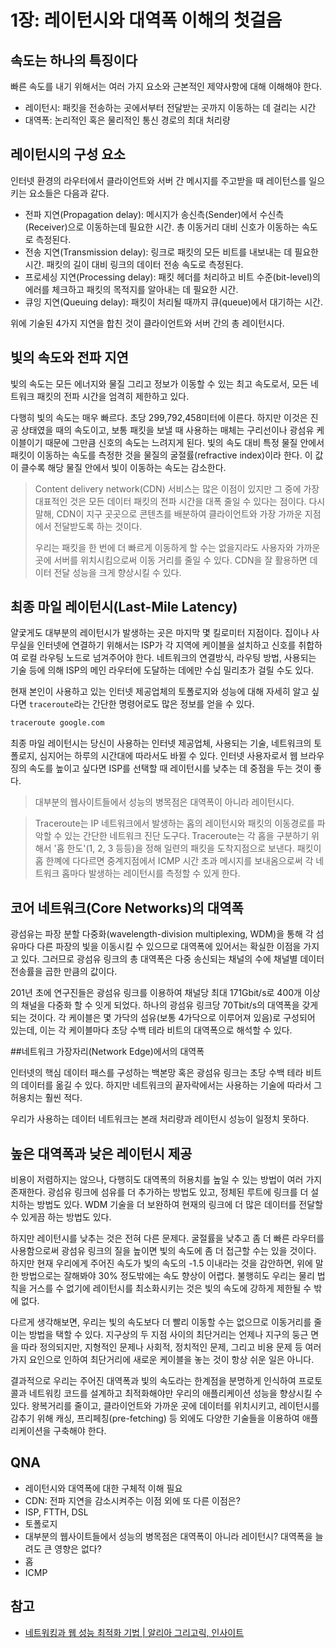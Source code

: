 # 1장: 레이턴시와 대역폭 이해의 첫걸음

## 속도는 하나의 특징이다

빠른 속도를 내기 위해서는 여러 가지 요소와 근본적인 제약사항에 대해 이해해야 한다.

* 레이턴시: 패킷을 전송하는 곳에서부터 전달받는 곳까지 이동하는 데 걸리는 시간
* 대역폭: 논리적인 혹은 물리적인 통신 경로의 최대 처리량

## 레이턴시의 구성 요소

인터넷 환경의 라우터에서 클라이언트와 서버 간 메시지를 주고받을 때 레이턴스를 일으키는 요소들은 다음과 같다.

* 전파 지연(Propagation delay): 메시지가 송신측(Sender)에서 수신측(Receiver)으로 이동하는데 필요한 시간. 총 이동거리 대비 신호가 이동하는 속도로 측정된다.
* 전송 지연(Transmission delay): 링크로 패킷의 모든 비트를 내보내는 데 필요한 시간. 패킷의 길이 대비 링크의 데이터 전송 속도로 측정된다.
* 프로세싱 지연(Processing delay): 패킷 헤더를 처리하고 비트 수준(bit-level)의 에러를 체크하고 패킷의 목적지를 알아내는 데 필요한 시간.
* 큐잉 지연(Queuing delay): 패킷이 처리될 때까지 큐(queue)에서 대기하는 시간.

위에 기술된 4가지 지연을 합친 것이 클라이언트와 서버 간의 총 레이턴시다.

## 빛의 속도와 전파 지연

빛의 속도는 모든 에너지와 물질 그리고 정보가 이동할 수 있는 최고 속도로서, 모든 네트워크 패킷의 전파 시간을 엄격히 제한하고 있다.

다행히 빛의 속도는 매우 빠르다. 초당 299,792,458미터에 이른다. 하지만 이것은 진공 상태였을 때의 속도이고, 보통 패킷을 보낼 때 사용하는 매체는 구리선이나 광섬유 케이블이기 때문에 그만큼 신호의 속도는 느려지게 된다. 빛의 속도 대비 특정 물질 안에서 패킷이 이동하는 속도를 측정한 것을 물질의 굴절률(refractive index)이라 한다. 이 값이 클수록 해당 물질 안에서 빛이 이동하는 속도는 감소한다.

> Content delivery network(CDN) 서비스는 많은 이점이 있지만 그 중에 가장 대표적인 것은 모든 데이터 패킷의 전파 시간을 대폭 줄일 수 있다는 점이다. 다시 말해, CDN이 지구 곳곳으로 콘텐츠를 배분하여 클라이언트와 가장 가까운 지점에서 전달받도록 하는 것이다.
>
> 우리는 패킷을 한 번에 더 빠르게 이동하게 할 수는 없을지라도 사용자와 가까운 곳에 서버를 위치시킴으로써 이동 거리를 줄일 수 있다. CDN을 잘 활용하면 데이터 전달 성능을 크게 향상시킬 수 있다.

## 최종 마일 레이턴시(Last-Mile Latency)

얄궃게도 대부분의 레이턴시가 발생하는 곳은 마지막 몇 킬로미터 지점이다. 집이나 사무실을 인터넷에 연결하기 위해서는 ISP가 각 지역에 케이블을 설치하고 신호를 취합하여 로컬 라우팅 노드로 넘겨주어야 한다. 네트워크의 연결방식, 라우팅 방법, 사용되는 기술 등에 의해 ISP의 메인 라우터에 도달하는 데에만 수십 밀리초가 걸릴 수도 있다.

현재 본인이 사용하고 있는 인터넷 제공업체의 토폴로지와 성능에 대해 자세히 알고 싶다면 `traceroute`라는 간단한 명령어로도 많은 정보를 얻을 수 있다.

```bash
traceroute google.com
```

최종 마일 레이턴시는 당신이 사용하는 인터넷 제공업체, 사용되는 기술, 네트워크의 토폴로지, 심지어는 하루의 시간대에 따라서도 바뀔 수 있다. 인터넷 사용자로서 웹 브라우징의 속도를 높이고 싶다면 ISP를 선택할 때 레이턴시를 낮추는 데 중점을 두는 것이 좋다.

> 대부분의 웹사이트들에서 성능의 병목점은 대역폭이 아니라 레이턴시다.

> Traceroute는 IP 네트워크에서 발생하는 홉의 레이턴시와 패킷의 이동경로를 파악할 수 있는 간단한 네트워크 진단 도구다. Traceroute는 각 홉을 구분하기 위해서 '홉 한도'(1, 2, 3 등등)을 정해 일련의 패킷을 도착지점으로 보낸다. 패킷이 홉 한꼐에 다다르면 중계지점에서 ICMP 시간 초과 메시지를 보내옴으로써 각 네트워크 홉마다 발생하는 레이턴시를 측정할 수 있게 한다.

## 코어 네트워크(Core Networks)의 대역폭

광섬유는 파장 분할 다중화(wavelength-division multiplexing, WDM)을 통해 각 섬유마다 다른 파장의 빛을 이동시킬 수 있으므로 대역폭에 있어서는 확실한 이점을 가지고 있다. 그러므로 광섬유 링크의 총 대역폭은 다중 송신되는 채널의 수에 채널별 데이터 전송률을 곱한 만큼의 값이다.

201년 초에 연구진들은 광섬유 링크를 이용하여 채널당 최대 171Gbit/s로 400개 이상의 채널을 다중화 할 수 잇게 되었다. 하나의 광섬유 링크당 70Tbit/s의 대역폭을 갖게 되는 것이다. 각 케이블은 몇 가닥의 섬유(보통 4가닥으로 이루어져 있음)로 구성되어 있는데, 이는 각 케이블마다 초당 수백 테라 비트의 대역폭으로 해석할 수 있다.

##네트워크 가장자리(Network Edge)에서의 대역폭

인터넷의 핵심 데이터 패스를 구성하는 백본망 혹은 광섬유 링크는 초당 수백 테라 비트의 데이터를 옮길 수 있다. 하지만 네트워크의 끝자락에서는 사용하는 기술에 따라서 그 허용치는 훨씬 적다.

우리가 사용하는 데이터 네트워크는 본래 처리량과 레이턴시 성능이 일정치 못하다.

## 높은 대역폭과 낮은 레이턴시 제공

비용이 저렴하지는 않으나, 다행히도 대역폭의 허용치를 높일 수 있는 방법이 여러 가지 존재한다. 광섬유 링크에 섬유를 더 추가하는 방법도 있고, 정체된 루트에 링크를 더 설치하는 방법도 있다. WDM 기술을 더 보완하여 현재의 링크에 더 많은 데이터를 전달할 수 있게끔 하는 방법도 있다.

하지만 레이턴시를 낮추는 것은 전혀 다른 문제다. 굴절률을 낮추고 좀 더 빠른 라우터를 사용함으로써 광섬유 링크의 질을 높이면 빛의 속도에 좀 더 접근할 수는 있을 것이다. 하지만 현재 우리에게 주어진 속도가 빛의 속도의 -1.5 이내라는 것을 감안하면, 위에 말한 방법으로는 잘해봐야 30% 정도밖에는 속도 향상이 어렵다. 불행히도 우리는 물리 법칙을 거스를 수 없기에 레이턴시를 최소화시키는 것은 빛의 속도에 강하게 제한될 수 밖에 없다.

다르게 생각해보면, 우리는 빛의 속도보다 더 빨리 이동할 수는 없으므로 이동거리를 줄이는 방법을 택할 수 있다. 지구상의 두 지점 사이의 최단거리는 언제나 지구의 둥근 면을 따라 정의되지만, 지형적인 문제나 사회적, 정치적인 문제, 그리고 비용 문제 등 여러 가지 요인으로 인하여 최단거리에 새로운 케이블을 놓는 것이 항상 쉬운 일은 아니다.

결과적으로 우리는 주어진 대역폭과 빛의 속도라는 한계점을 분명하게 인식하여 프로토콜과 네트워킹 코드를 설계하고 최적화해야만 우리의 애플리케이션 성능을 향상시킬 수 있다. 왕복거리를 줄이고, 클라이언트와 가까운 곳에 데이터를 위치시키고, 레이턴시를 감추기 위해 캐싱, 프리페칭(pre-fetching) 등 외에도 다양한 기술들을 이용하여 애플리케이션을 구축해야 한다.

## QNA

- 레이턴시와 대역폭에 대한 구체적 이해 필요
- CDN: 전파 지연을 감소시켜주는 이점 외에 또 다른 이점은?
- ISP, FTTH, DSL
- 토폴로지
- 대부분의 웹사이트들에서 성능의 병목점은 대역폭이 아니라 레이턴시? 대역폭을 늘려도 큰 영향은 없다?
- 홉
- ICMP

## 참고

* [네트워킹과 웹 성능 최적화 기법 | 알리아 그리고릭, 인사이트](http://www.kyobobook.co.kr/product/detailViewKor.laf?mallGb=KOR&ejkGb=KOR&linkClass=3309&barcode=9788966261659)
